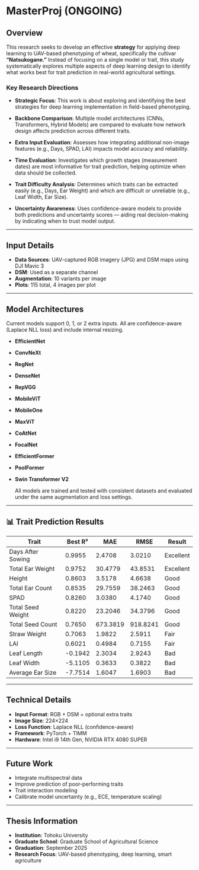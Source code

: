 ﻿# MasterProj (ONGOING)
## Overview

This research seeks to develop an effective **strategy** for applying deep learning to UAV-based phenotyping of wheat, specifically the cultivar **“Natsukogane.”** Instead of focusing on a single model or trait, this study systematically explores multiple aspects of deep learning design to identify what works best for trait prediction in real-world agricultural settings.

### Key Research Directions

- **Strategic Focus**: This work is about exploring and identifying the best strategies for deep learning implementation in field-based phenotyping.
  
- **Backbone Comparison**: Multiple model architectures (CNNs, Transformers, Hybrid Models) are compared to evaluate how network design affects prediction across different traits.

- **Extra Input Evaluation**: Assesses how integrating additional non-image features (e.g., Days, SPAD, LAI) impacts model accuracy and reliability.

- **Time Evaluation**: Investigates which growth stages (measurement dates) are most informative for trait prediction, helping optimize when data should be collected.

- **Trait Difficulty Analysis**: Determines which traits can be extracted easily (e.g., Days, Ear Weight) and which are difficult or unreliable (e.g., Leaf Width, Ear Size).

- **Uncertainty Awareness**: Uses confidence-aware models to provide both predictions and uncertainty scores — aiding real decision-making by indicating when to trust model output.

---

## Input Details

- **Data Sources**: UAV-captured RGB imagery (JPG) and DSM maps using DJI Mavic 3
- **DSM**: Used as a separate channel
- **Augmentation**: 10 variants per image
- **Plots**: 115 total, 4 images per plot

---

## Model Architectures

Current models support 0, 1, or 2 extra inputs. All are confidence-aware (Laplace NLL loss) and include internal resizing.

- **EfficientNet**
- **ConvNeXt**
- **RegNet**
- **DenseNet**
- **RepVGG**
- **MobileViT**
- **MobileOne**
- **MaxViT**
- **CoAtNet**
- **FocalNet**
- **EfficientFormer**
- **PoolFormer**
- **Swin Transformer V2**
  
  All models are trained and tested with consistent datasets and evaluated under the same augmentation and loss settings.

---

## 📊 Trait Prediction Results

| Trait                 | Best R²  | MAE      | RMSE     | Result     |
|----------------------|----------|----------|----------|------------|
| Days After Sowing    | 0.9955   | 2.4708   | 3.0210   | Excellent  |
| Total Ear Weight     | 0.9752   | 30.4779  | 43.8531  | Excellent  |
| Height               | 0.8603   | 3.5178   | 4.6638   | Good       |
| Total Ear Count      | 0.8535   | 29.7559  | 38.2463  | Good       |
| SPAD                 | 0.8260   | 3.0380   | 4.1740   | Good       |
| Total Seed Weight    | 0.8220   | 23.2046  | 34.3796  | Good       |
| Total Seed Count     | 0.7650   | 673.3819 | 918.8241 | Good       |
| Straw Weight         | 0.7063   | 1.9822   | 2.5911   | Fair       |
| LAI                  | 0.6021   | 0.4984   | 0.7155   | Fair       |
| Leaf Length          | -0.1942  | 2.3034   | 2.9243   | Bad        |
| Leaf Width           | -5.1105  | 0.3633   | 0.3822   | Bad        |
| Average Ear Size     | -7.7514  | 1.6047   | 1.6903   | Bad        |

---

## Technical Details

- **Input Format**: RGB + DSM + optional extra traits
- **Image Size**: 224×224
- **Loss Function**: Laplace NLL (confidence-aware)
- **Framework**: PyTorch + TIMM
- **Hardware**: Intel i9 14th Gen, NVIDIA RTX 4080 SUPER

---

## Future Work

- Integrate multispectral data
- Improve prediction of poor-performing traits
- Trait interaction modeling
- Calibrate model uncertainty (e.g., ECE, temperature scaling)

---

## Thesis Information

- **Institution**: Tohoku University
- **Graduate School**: Graduate School of Agricultural Science  
- **Graduation**: September 2025  
- **Research Focus**: UAV-based phenotyping, deep learning, smart agriculture

